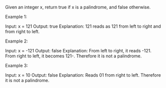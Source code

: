 Given an integer x, return true if x is a palindrome, and false otherwise.

 

Example 1:

Input: x = 121
Output: true
Explanation: 121 reads as 121 from left to right and from right to left.

Example 2:

Input: x = -121
Output: false
Explanation: From left to right, it reads -121. From right to left, it becomes 121-. Therefore it is not a palindrome.

Example 3:

Input: x = 10
Output: false
Explanation: Reads 01 from right to left. Therefore it is not a palindrome.
